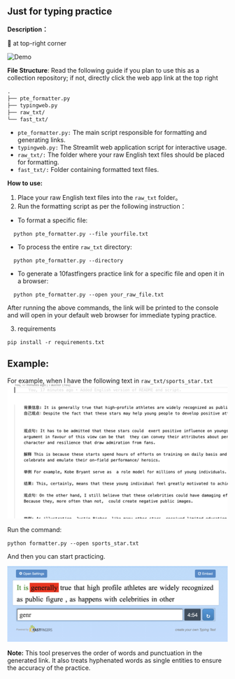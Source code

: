 
## Just for typing practice 

**Description：**  

🔗 at top-right corner
  
![Demo](imgs/output.gif)


**File Structure**: Read the following guide if you plan to use this as a collection repository; if not, directly click the web app link at the top right
```shell
.
├── pte_formatter.py
├── typingweb.py
├── raw_txt/
└── fast_txt/
```

- `pte_formatter.py:` The main script responsible for formatting and generating links.
- `typingweb.py:` The Streamlit web application script for interactive usage.
- `raw_txt/:` The folder where your raw English text files should be placed for formatting.
- `fast_txt/:` Folder containing formatted text files.

**How to use:**  

1. Place your raw English text files into the `raw_txt` folder。
2. Run the formatting script as per the following instruction：

- To format a specific file:

```shell
  python pte_formatter.py --file yourfile.txt
```

- To process the entire `raw_txt` directory:

```shell
  python pte_formatter.py --directory
  ```

- To generate a 10fastfingers practice link for a specific file and open it in a browser:

```shell
  python pte_formatter.py --open your_raw_file.txt
  ```

After running the above commands, the link will be printed to the console and will open in your default web browser for immediate typing practice.

3. requirements 

```shell 
pip install -r requirements.txt
```
## **Example:**
For example, when I have the following text in `raw_txt/sports_star.txt`
![](/imgs/example_1.png)

Run the command:
```shell
python formatter.py --open sports_star.txt
```

And then you can start practicing.

![](/imgs/example_2.png)

**Note:**
This tool preserves the order of words and punctuation in the generated link. It also treats hyphenated words as single entities to ensure the accuracy of the practice.

